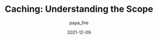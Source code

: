 ---
author: papa_fire
date: 2021-12-09
publisher: perfplanet
tags:
  - performance
  - caching
target_url: https://calendar.perfplanet.com/2021/caching-understanding-the-scope/
title: "Caching: Understanding the Scope"
---